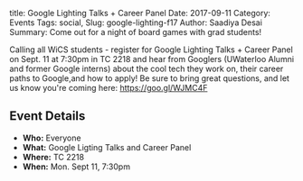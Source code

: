 title: Google Lighting Talks + Career Panel
Date: 2017-09-11
Category: Events
Tags: social,
Slug: google-lighting-f17
Author: Saadiya Desai
Summary: Come out for a night of board games with grad students!

Calling all WiCS students - register for Google Lighting Talks + Career Panel on Sept. 11 at 7:30pm in TC 2218 and hear from Googlers (UWaterloo Alumni and former Google interns) about the cool tech they work on, their career paths to Google,and how to apply! Be sure to bring great questions, and let us know you're coming here: https://goo.gl/WJMC4F


## Event Details ##

+ **Who:** Everyone
+ **What:** Google Ligting Talks and Career Panel
+ **Where:** TC 2218
+ **When:** Mon. Sept 11, 7:30pm
